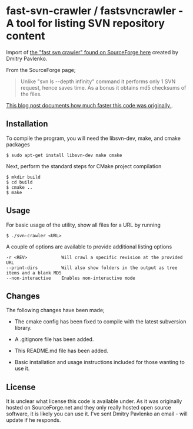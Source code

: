 # fast-svn-crawler / fastsvncrawler - A tool for listing SVN repository content

Import of [the "fast svn crawler" found on SourceForge
here](https://sourceforge.net/projects/fastsvncrawler/) created by Dmitry
Pavlenko.

From the SourceForge page;

> Unlike "svn ls --depth infinity" command it performs only 1 SVN request,
> hence saves time. As a bonus it obtains md5 checksums of the files.

[This blog post documents how much faster this code was originally
](http://vcs.atspace.co.uk/2013/03/16/fast-listing-of-svn-repository-with-svn-crawler/).

## Installation

To compile the program, you will need the libsvn-dev, make, and cmake packages
```
$ sudo apt-get install libsvn-dev make cmake
```

Next, perform the standard steps for CMake project compilation
```
$ mkdir build
$ cd build
$ cmake ..
$ make
```

## Usage

For basic usage of the utility, show all files for a URL by running
```
$ ./svn-crawler <URL>
```

A couple of options are available to provide additional listing options
```
-r <REV>             Will crawl a specific revision at the provided URL
--print-dirs         Will also show folders in the output as tree items and a blank MD5
--non-interactive    Enables non-interactive mode
```

## Changes

The following changes have been made;

 * The cmake config has been fixed to compile with the latest subversion
   library.

 * A .gitignore file has been added.

 * This README.md file has been added.
 
 * Basic installation and usage instructions included for those wanting to use it.

## License

It is unclear what license this code is available under. As it was originally
hosted on SourceForge.net and they only really hosted open source software, it
is likely you can use it. I've sent Dmitry Pavlenko an email - will update if
he responds.

